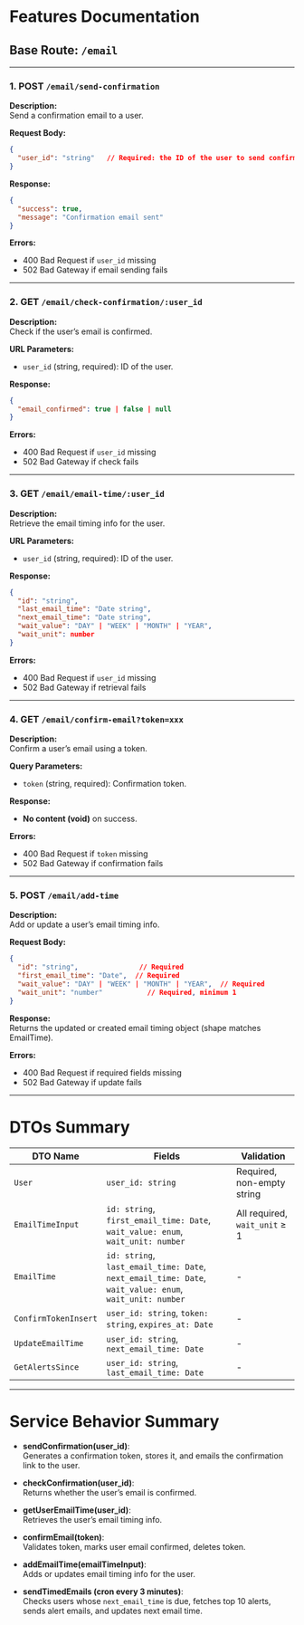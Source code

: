 
# Features Documentation

## Base Route: `/email`

---

### 1. **POST `/email/send-confirmation`**

**Description:**  
Send a confirmation email to a user.

**Request Body:**  
```json
{
  "user_id": "string"   // Required: the ID of the user to send confirmation email to
}
```

**Response:**  
```json
{
  "success": true,
  "message": "Confirmation email sent"
}
```

**Errors:**  
- 400 Bad Request if `user_id` missing  
- 502 Bad Gateway if email sending fails

---

### 2. **GET `/email/check-confirmation/:user_id`**

**Description:**  
Check if the user’s email is confirmed.

**URL Parameters:**  
- `user_id` (string, required): ID of the user.

**Response:**  
```json
{
  "email_confirmed": true | false | null
}
```

**Errors:**  
- 400 Bad Request if `user_id` missing  
- 502 Bad Gateway if check fails

---

### 3. **GET `/email/email-time/:user_id`**

**Description:**  
Retrieve the email timing info for the user.

**URL Parameters:**  
- `user_id` (string, required): ID of the user.

**Response:**  
```json
{
  "id": "string",
  "last_email_time": "Date string",
  "next_email_time": "Date string",
  "wait_value": "DAY" | "WEEK" | "MONTH" | "YEAR",
  "wait_unit": number
}
```

**Errors:**  
- 400 Bad Request if `user_id` missing  
- 502 Bad Gateway if retrieval fails

---

### 4. **GET `/email/confirm-email?token=xxx`**

**Description:**  
Confirm a user’s email using a token.

**Query Parameters:**  
- `token` (string, required): Confirmation token.

**Response:**  
- **No content (void)** on success.

**Errors:**  
- 400 Bad Request if `token` missing  
- 502 Bad Gateway if confirmation fails

---

### 5. **POST `/email/add-time`**

**Description:**  
Add or update a user’s email timing info.

**Request Body:**  
```json
{
  "id": "string",               // Required
  "first_email_time": "Date",  // Required
  "wait_value": "DAY" | "WEEK" | "MONTH" | "YEAR",  // Required
  "wait_unit": "number"           // Required, minimum 1
}
```

**Response:**  
Returns the updated or created email timing object (shape matches EmailTime).

**Errors:**  
- 400 Bad Request if required fields missing  
- 502 Bad Gateway if update fails

---

# DTOs Summary

| DTO Name        | Fields                                         | Validation                                   |
|-----------------|------------------------------------------------|----------------------------------------------|
| `User`          | `user_id: string`                              | Required, non-empty string                    |
| `EmailTimeInput`| `id: string`, `first_email_time: Date`, `wait_value: enum`, `wait_unit: number` | All required, `wait_unit` ≥ 1                  |
| `EmailTime`     | `id: string`, `last_email_time: Date`, `next_email_time: Date`, `wait_value: enum`, `wait_unit: number` | -                                            |
| `ConfirmTokenInsert` | `user_id: string`, `token: string`, `expires_at: Date` | -                                            |
| `UpdateEmailTime`| `user_id: string`, `next_email_time: Date`   | -                                            |
| `GetAlertsSince` | `user_id: string`, `last_email_time: Date`   | -                                            |

---

# Service Behavior Summary

- **sendConfirmation(user_id)**:  
  Generates a confirmation token, stores it, and emails the confirmation link to the user.

- **checkConfirmation(user_id)**:  
  Returns whether the user’s email is confirmed.

- **getUserEmailTime(user_id)**:  
  Retrieves the user’s email timing info.

- **confirmEmail(token)**:  
  Validates token, marks user email confirmed, deletes token.

- **addEmailTime(emailTimeInput)**:  
  Adds or updates email timing info for the user.

- **sendTimedEmails (cron every 3 minutes)**:  
  Checks users whose `next_email_time` is due, fetches top 10 alerts, sends alert emails, and updates next email time.